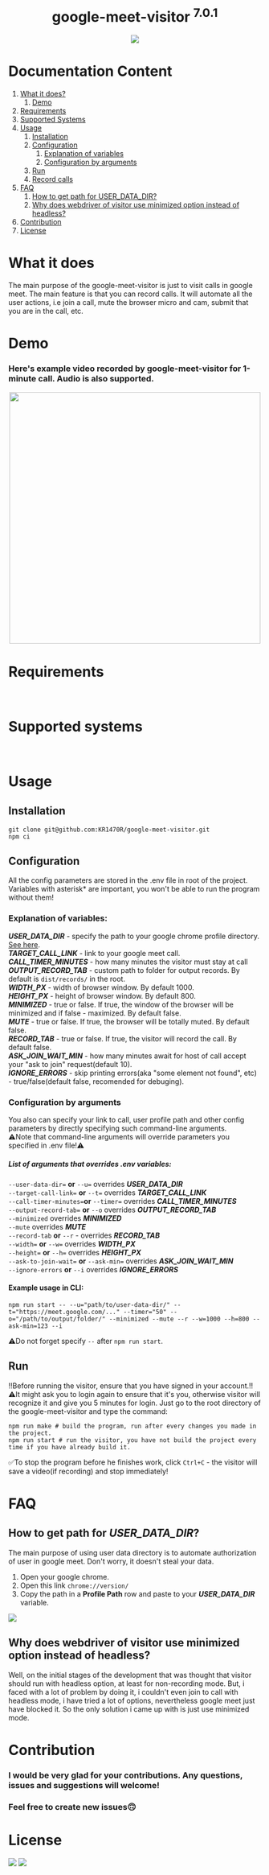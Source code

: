 
<div align="center">
<h1>google-meet-visitor <sup>7.0.1</sup></h1>
<img  src="./assets/logo.png">
</div>

# Documentation Content
1. [What it does?][1]
    1) [Demo][1.1]
2. [Requirements][2]
3. [Supported Systems][3]
4. [Usage][4]
    1) [Installation][4.1]
    2) [Configuration][4.2]
        1) [Explanation of variables][4.2.1]
        2) [Configuration by arguments][4.2.2]
    3) [Run][4.3]
    4) [Record calls][4.4]
5. [FAQ][5]
    1) [How to get path for USER_DATA_DIR?][5.1]
    2) [Why does webdriver of visitor use minimized option instead of headless?][5.2]
6. [Contribution][6]
7. [License][7]

# What it does
The main purpose of the google-meet-visitor is just to visit calls in google meet. The main feature is that you can record calls. It will automate all the user actions, i.e join a call, mute the browser micro and cam, submit that you are in the call, etc.

# Demo
### Here's example video recorded by google-meet-visitor for 1-minute call. Audio is also supported.
<div align="center">
    <img src="./assets/demo.gif" width="500px" height="500px">
</div>

# Requirements
<div>
	<img alt="" src="https://badgen.net/badge/Google Chrome/>=100/green">
	<img alt="" src="https://badgen.net/badge/node.js/>=18/purple">
	<img alt="" src="https://badgen.net/badge/selenium/>=4.1.13/red">
</div>

# Supported systems
<div>
	<img alt="" src="https://badgen.net/badge/Windows/any/yellow">
	<img alt="" src="https://badgen.net/badge/Linux/any/pink">
	<img alt="" src="https://badgen.net/badge/MacOS/any/blue">
</div>

# Usage
## Installation
    git clone git@github.com:KR1470R/google-meet-visitor.git
    npm ci

## Configuration
All the config parameters are stored in the .env file in root of the project.\
Variables with asterisk* are important, you won't be able to run the program without them!

### Explanation of variables:
***USER_DATA_DIR*** - specify the path to your google chrome profile directory. [See here][4.1].\
***TARGET_CALL_LINK*** - link to your google meet call.\
***CALL_TIMER_MINUTES*** - how many minutes the visitor must stay at call\
***OUTPUT_RECORD_TAB*** - custom path to folder for output records. By default is `dist/records/` in the root.\
***WIDTH_PX*** - width of browser window. By default 1000.\
***HEIGHT_PX*** - height of browser window. By default 800.\
***MINIMIZED*** - true or false. If true, the window of the browser will be minimized and if false - maximized. By default false.\
***MUTE*** - true or false. If true, the browser will be totally muted. By default false.\
***RECORD_TAB*** - true or false. If true, the visitor will record the call. By default false.\
***ASK_JOIN_WAIT_MIN*** - how many minutes await for host of call accept your "ask to join" request(default 10).\
***IGNORE_ERRORS*** - skip printing errors(aka "some element not found", etc) - true/false(default false, recomended for debuging).

###  Configuration by arguments
You also can specify your link to call, user profile path and other config parameters by directly specifying such command-line arguments.\
⚠️Note that command-line arguments will override parameters you specified in .env file!⚠️

##### List of arguments that overrides .env variables:
`--user-data-dir=` **or**  `--u=`  overrides ***USER_DATA_DIR***\
`--target-call-link=` **or**  `--t=` overrides ***TARGET_CALL_LINK***\
`--call-timer-minutes=`**or** `--timer=` overrides ***CALL_TIMER_MINUTES***\
`--output-record-tab=` **or** `--o` overrides ***OUTPUT_RECORD_TAB***\
`--minimized` overrides ***MINIMIZED***\
`--mute` overrides ***MUTE***\
`--record-tab` **or** `--r` - overrides ***RECORD_TAB***\
`--width=` **or** `--w=` overrides ***WIDTH_PX***\
`--height=` **or** `--h=` overrides ***HEIGHT_PX***\
`--ask-to-join-wait=` **or** `--ask-min=` overrides ***ASK_JOIN_WAIT_MIN***\
`--ignore-errors` **or** `--i` overrides ***IGNORE_ERRORS***

#### Example usage in CLI:

    npm run start -- --u="path/to/user-data-dir/" --t="https://meet.google.com/..." --timer="50" --o="/path/to/output/folder/" --minimized --mute --r --w=1000 --h=800 --ask-min=123 --i
⚠️Do not forget specify `--` after `npm run start`.
## Run

‼️Before running the visitor, ensure that you have signed in your account.‼️\
⚠️It might ask you to login again to ensure that it's you, otherwise visitor will recognize it and give you 5 minutes for login.
Just go to the root directory of the google-meet-visitor and type the command:

    npm run make # build the program, run after every changes you made in the project.
    npm run start # run the visitor, you have not build the project every time if you have already build it.

✅To stop the program before he finishes work, click `Ctrl+C` - the visitor will save a video(if recording) and stop immediately!
# FAQ
## How to get path for ***USER_DATA_DIR***?

The main purpose of using user data directory is to automate authorization of user in google meet. Don't worry, it doesn't steal your data.
1. Open your google chrome.
2. Open this link `chrome://version/`
3. Copy the path in a **Profile Path** row and paste to your ***USER_DATA_DIR*** variable.

<img align="center"  src="./assets/profile_path.png">

## Why does webdriver of visitor use minimized option instead of headless?
Well, on the initial stages of the development that was thought that visitor should run with headless option, at least for non-recording mode. But, i faced with a lot of problem by doing it, i couldn't even join to call with headless mode, i have tried a lot of options, nevertheless google meet just have blocked it. So the only solution i came up with is just use minimized mode.

# Contribution
### I would be very glad for your contributions. Any questions, issues and suggestions will welcome!
### Feel free to create new issues🙃
# License
<div>
	<img src="https://camo.githubusercontent.com/d5b96d374ea9039f533b8fbb39e8e56964e9281dbf80315b7cef7242a1a21512/68747470733a2f2f6d6972726f72732e6372656174697665636f6d6d6f6e732e6f72672f70726573736b69742f627574746f6e732f38387833312f7376672f62792d6e632e737667">
	<img src="https://upload.wikimedia.org/wikipedia/commons/f/f8/License_icon-mit-88x31-2.svg">
</div>

[1]:https://github.com/KR1470R/google-meet-visitor#what-it-does
[1.1]:https://github.com/KR1470R/google-meet-visitor#demo
[2]:https://github.com/KR1470R/google-meet-visitor#requirements
[3]:https://github.com/KR1470R/google-meet-visitor#supported-systems
[4]:https://github.com/KR1470R/google-meet-visitor#usage
[4.1]:https://github.com/KR1470R/google-meet-visitor#installation
[4.2]:https://github.com/KR1470R/google-meet-visitor#configuration
[4.2.1]:https://github.com/KR1470R/google-meet-visitor#explanation-of-variables
[4.2.2]:https://github.com/KR1470R/google-meet-visitor#configuration-by-arguments
[4.3]:https://github.com/KR1470R/google-meet-visitor#run
[4.4]:https://github.com/KR1470R/google-meet-visitor#record-calls
[5]:https://github.com/KR1470R/google-meet-visitor#faq
[5.1]:https://github.com/KR1470R/google-meet-visitor#how-to-get-path-for-user_data_dir
[5.2]:https://github.com/KR1470R/google-meet-visitor#why-does-webdriver-of-visitor-use-minimized-option-instead-of-headless
[6]:https://github.com/KR1470R/google-meet-visitor#contribution
[7]:https://github.com/KR1470R/google-meet-visitor#license
